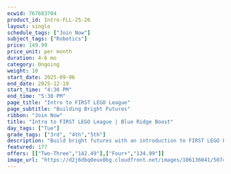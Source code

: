 ```yaml
---
ecwid: 767683704
product_id: Intro-FLL-25-26
layout: single
schedule_tags: ["Join Now"]
subject_tags: ["Robotics"]
price: 149.99
price_unit: per month
duration: 4-6 mo
category: Ongoing
weight: 10
start_date: 2025-09-06
end_date: 2025-12-19
start_time: "4:30 PM"
end_time: "5:30 PM"
page_title: "Intro to FIRST LEGO League"
page_subtitle: "Building Bright Futures"
ribbon: "Join Now"
title: "Intro to FIRST LEGO League | Blue Ridge Boost"
day_tags: ["Tue"]
grade_tags: ["3rd", "4th","5th"]
description: "Build bright futures with an introduction to FIRST LEGO League at Blue Ridge Boost. Hands-on LEGO robotics, teamwork, and problem-solving for aspiring innovators. Charlottesville, VA. Contact (434) 260-0636 or nora@blueridgeboost.com ." 
featured: 177
offers: [["Two-Three","142.49"],["Four+","134.99"]]
image_url: "https://d2j6dbq0eux0bg.cloudfront.net/images/106136041/5074270639.png"
---
```

